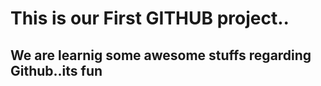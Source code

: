 # This is our First GITHUB project..
## We are learnig some awesome stuffs regarding Github..its fun